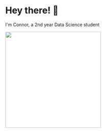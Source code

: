 # Hey there! 🍚
I'm Connor, a 2nd year Data Science student


<img src="https://imgur.com/74Oe9IA.jpeg" height="300">

